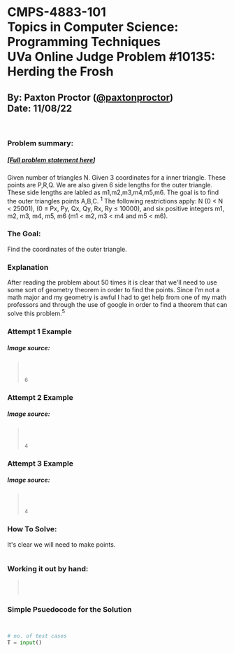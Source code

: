 # CMPS-4883-101 <br>Topics in Computer Science: Programming Techniques <br> UVa Online Judge Problem #10135: Herding the Frosh
## By: Paxton Proctor ([@paxtonproctor](https://github.com/paxtonproctor/))<br>Date: 11/08/22
<br/>

### Problem summary:
##### [[Full problem statement here](https://onlinejudge.org/external/121/12165.pdf)]
Given number of triangles N. Given 3 coordinates for a inner triangle. These points are P,R,Q. We are also given 6 side lengths for the outer triangle. These side lengths are labled as m1,m2,m3,m4,m5,m6. The goal is to find the outer triangles points A,B,C. <sup>1</sup> The following restrictions apply: N (0 < N < 25001), (0 ≤ Px, Py, Qx, Qy, Rx, Ry ≤ 10000), and six positive integers m1, m2, m3, m4, m5, m6
(m1 < m2, m3 < m4 and m5 < m6).

### The Goal:
Find the coordinates of the outer triangle.

### Explanation
After reading the problem about 50 times it is clear that we'll need to use some sort of geometry theorem in order to find the points. Since I'm not a math major and my geometry is awful I had to get help from one of my math professors and through the use of google in order to find a theorem that can solve this problem.<sup>5</sup>

### Attempt 1 Example
##### Image source: 
>  <br>
> <br> <sup>6</sup> 

### Attempt 2 Example
##### Image source: 
> <br>
> <br> <sup>4</sup> 

### Attempt 3 Example
##### Image source: 
> <br>
> <br> <sup>4</sup> 

### How To Solve:
It's clear we will need to make points.
```

```

### Working it out by hand:
> <br>
> <br>
> 

### Simple Psuedocode for the Solution
```python


# no. of test cases
T = input()


